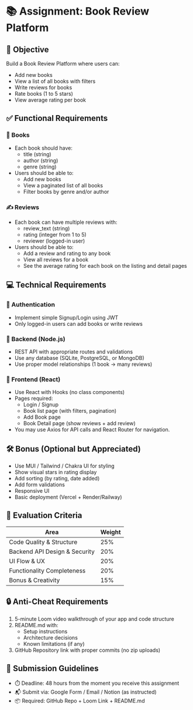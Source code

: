# 📚 Assignment: Book Review Platform

## 🎯 Objective
Build a Book Review Platform where users can:
- Add new books
- View a list of all books with filters
- Write reviews for books
- Rate books (1 to 5 stars)
- View average rating per book

## ✅ Functional Requirements

### 📘 Books
- Each book should have:
  - title (string)
  - author (string)
  - genre (string)
- Users should be able to:
  - Add new books
  - View a paginated list of all books
  - Filter books by genre and/or author

### ✍️ Reviews
- Each book can have multiple reviews with:
  - review_text (string)
  - rating (integer from 1 to 5)
  - reviewer (logged-in user)
- Users should be able to:
  - Add a review and rating to any book
  - View all reviews for a book
  - See the average rating for each book on the listing and detail pages

## 💻 Technical Requirements

### 🔐 Authentication
- Implement simple Signup/Login using JWT
- Only logged-in users can add books or write reviews

### 🧠 Backend (Node.js)
- REST API with appropriate routes and validations
- Use any database (SQLite, PostgreSQL, or MongoDB)
- Use proper model relationships (1 book → many reviews)

### 🎨 Frontend (React)
- Use React with Hooks (no class components)
- Pages required:
  - Login / Signup
  - Book list page (with filters, pagination)
  - Add Book page
  - Book Detail page (show reviews + add review)
- You may use Axios for API calls and React Router for navigation.

## 🛠 Bonus (Optional but Appreciated)
- Use MUI / Tailwind / Chakra UI for styling
- Show visual stars in rating display
- Add sorting (by rating, date added)
- Add form validations
- Responsive UI
- Basic deployment (Vercel + Render/Railway)

## 🧪 Evaluation Criteria
| Area                        | Weight |
|-----------------------------|--------|
| Code Quality & Structure    | 25%    |
| Backend API Design & Security| 20%   |
| UI Flow & UX                | 20%    |
| Functionality Completeness  | 20%    |
| Bonus & Creativity          | 15%    |

## 🔒 Anti-Cheat Requirements
1. 5-minute Loom video walkthrough of your app and code structure
2. README.md with:
   - Setup instructions
   - Architecture decisions
   - Known limitations (if any)
3. GitHub Repository link with proper commits (no zip uploads)

## 📅 Submission Guidelines
- ⏱️ Deadline: 48 hours from the moment you receive this assignment
- 📬 Submit via: Google Form / Email / Notion (as instructed)
- 📦 Required: GitHub Repo + Loom Link + README.md 